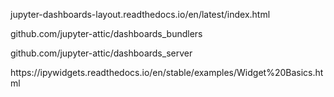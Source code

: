 <p>jupyter-dashboards-layout.readthedocs.io/en/latest/index.html</p>
<p>github.com/jupyter-attic/dashboards_bundlers</p>
<p>github.com/jupyter-attic/dashboards_server</p>
<p>https://ipywidgets.readthedocs.io/en/stable/examples/Widget%20Basics.html</p>
